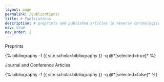 ```yaml
---
layout: page
permalink: /publications/
title: # Publications
description: # preprints and published articles in reverse chronological order
nav: true
nav_order: 2
---
```


<!-- _pages/publications.md -->

Preprints
<div class="publications">
            {% bibliography -f {{ site.scholar.bibliography }} -q @*[selected=true]* %}
          </div>

Journal and Conference Articles
<div class="publications">
            {% bibliography -f {{ site.scholar.bibliography }} -q @*[selected=false]* %}
</div>

